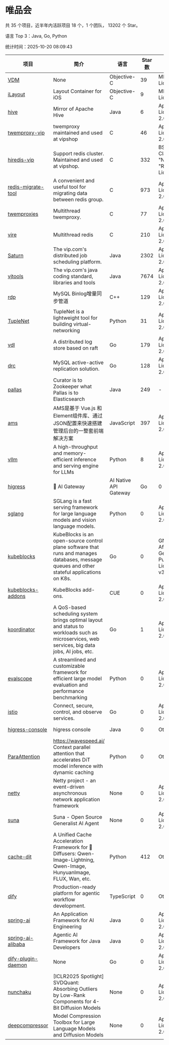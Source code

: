 # 唯品会

共 35 个项目，近半年内活跃项目 18 个，1 个团队， 13202 个 Star。

语言 Top 3：Java, Go, Python

统计时间：2025-10-20 08:09:43

| 项目 | 简介 | 语言 | Star 数 | 协议 | 创建时间 | 最后更新时间 | 最后提交时间 |
| --- | --- | --- | --- | --- | --- | --- | --- |
| [VDM](https://github.com/vipshop/VDM) | None | Objective-C | 39 | MIT License | 2014-04-03 | 2024-08-12 | 2014-04-02 |
| [iLayout](https://github.com/vipshop/iLayout) | Layout Container for iOS | Objective-C | 9 | MIT License | 2014-05-13 | 2024-08-12 | 2014-06-10 |
| [hive](https://github.com/vipshop/hive) | Mirror of Apache Hive | Java | 6 | Apache License 2.0 | 2014-06-26 | 2024-08-12 | 2015-03-12 |
| [twemproxy-vip](https://github.com/vipshop/twemproxy-vip) | twemproxy maintained and used at vipshop | C | 46 | Apache License 2.0 | 2015-08-17 | 2024-08-12 | 2016-03-07 |
| [hiredis-vip](https://github.com/vipshop/hiredis-vip) | Support redis cluster.  Maintained and used at vipshop. | C | 332 | BSD 3-Clause "New" or "Revised" License | 2015-09-30 | 2025-10-20 | 2020-11-24 |
| [redis-migrate-tool](https://github.com/vipshop/redis-migrate-tool) | A convenient and useful tool for migrating data between redis group. | C | 973 | Apache License 2.0 | 2016-01-17 | 2025-10-16 | 2024-06-17 |
| [twemproxies](https://github.com/vipshop/twemproxies) | Multithread twemproxy. | C | 77 | Apache License 2.0 | 2016-04-17 | 2025-03-21 | 2017-02-27 |
| [vire](https://github.com/vipshop/vire) | Multithread redis | C | 210 | Apache License 2.0 | 2016-05-26 | 2025-10-15 | 2017-08-11 |
| [Saturn](https://github.com/vipshop/Saturn) | The vip.com's distributed job scheduling platform. | Java | 2302 | Apache License 2.0 | 2016-11-30 | 2025-10-16 | 2024-11-05 |
| [vjtools](https://github.com/vipshop/vjtools) | The vip.com's java coding standard, libraries and tools | Java | 7674 | Apache License 2.0 | 2018-05-29 | 2025-10-16 | 2023-09-06 |
| [rdp](https://github.com/vipshop/rdp) | MySQL Binlog增量同步管道 | C++ | 129 | Apache License 2.0 | 2018-11-23 | 2025-03-21 | 2019-01-11 |
| [TupleNet](https://github.com/vipshop/TupleNet) | TupleNet is a lightweight tool for building virtual-networking | Python | 31 | Apache License 2.0 | 2018-11-23 | 2025-09-26 | 2023-03-07 |
| [vdl](https://github.com/vipshop/vdl) | A distributed log store based on raft | Go | 179 | Apache License 2.0 | 2018-11-23 | 2025-03-21 | 2018-12-03 |
| [drc](https://github.com/vipshop/drc) | MySQL active-active replication solution. | Go | 128 | Apache License 2.0 | 2018-11-28 | 2025-08-06 | 2018-12-13 |
| [pallas](https://github.com/vipshop/pallas) | Curator is to Zookeeper what Pallas is to Elasticsearch | Java | 249 | - | 2019-01-18 | 2025-08-18 | 2022-12-16 |
| [ams](https://github.com/vipshop/ams) | AMS是基于 Vue.js 和 Element组件库、通过JSON配置来快速搭建管理后台的一整套前端解决方案 | JavaScript | 397 | Apache License 2.0 | 2019-08-06 | 2025-10-16 | 2021-12-06 |
| [vllm](https://github.com/vipshop/vllm) | A high-throughput and memory-efficient inference and serving engine for LLMs | Python | 8 | Apache License 2.0 | 2025-03-21 | 2025-08-22 | 2025-08-22 |
| [higress](https://github.com/vipshop/higress) | 🤖 AI Gateway | AI Native API Gateway | Go | 0 | Apache License 2.0 | 2025-03-21 | 2025-05-09 | 2025-05-09 |
| [sglang](https://github.com/vipshop/sglang) | SGLang is a fast serving framework for large language models and vision language models. | Python | 0 | Apache License 2.0 | 2025-03-21 | 2025-04-16 | 2025-04-28 |
| [kubeblocks](https://github.com/vipshop/kubeblocks) | KubeBlocks is an open-source control plane software that runs and manages databases, message queues and other stateful applications on K8s. | Go | 0 | GNU Affero General Public License v3.0 | 2025-03-21 | 2025-07-22 | 2025-09-28 |
| [kubeblocks-addons](https://github.com/vipshop/kubeblocks-addons) | KubeBlocks add-ons. | CUE | 0 | Apache License 2.0 | 2025-03-21 | 2025-05-08 | 2025-05-21 |
| [koordinator](https://github.com/vipshop/koordinator) | A QoS-based scheduling system brings optimal layout and status to workloads such as microservices, web services, big data jobs, AI jobs, etc. | Go | 1 | Apache License 2.0 | 2025-03-24 | 2025-07-22 | 2025-07-22 |
| [evalscope](https://github.com/vipshop/evalscope) | A streamlined and customizable framework for efficient large model evaluation and performance benchmarking | Python | 0 | Apache License 2.0 | 2025-03-27 | 2025-04-29 | 2025-04-29 |
| [istio](https://github.com/vipshop/istio) | Connect, secure, control, and observe services. | Go | 0 | Apache License 2.0 | 2025-03-31 | 2025-04-28 | 2025-04-28 |
| [higress-console](https://github.com/vipshop/higress-console) | higress console | Java | 0 | Other | 2025-04-02 | 2025-04-11 | 2025-04-11 |
| [ParaAttention](https://github.com/vipshop/ParaAttention) | https://wavespeed.ai/ Context parallel attention that accelerates DiT model inference with dynamic caching | Python | 0 | Other | 2025-04-24 | 2025-05-11 | 2025-05-13 |
| [netty](https://github.com/vipshop/netty) | Netty project - an event-driven asynchronous network application framework | None | 0 | Apache License 2.0 | 2025-05-12 | 2025-05-12 | 2025-05-16 |
| [suna](https://github.com/vipshop/suna) | Suna - Open Source Generalist AI Agent | None | 0 | Apache License 2.0 | 2025-06-03 | 2025-06-03 | 2025-06-03 |
| [cache-dit](https://github.com/vipshop/cache-dit) | A Unified Cache Acceleration Framework for 🤗 Diffusers: Qwen-Image-Lightning, Qwen-Image, HunyuanImage, FLUX, Wan, etc. | Python | 412 | Other | 2025-06-12 | 2025-10-20 | 2025-10-20 |
| [dify](https://github.com/vipshop/dify) | Production-ready platform for agentic workflow development. | TypeScript | 0 | Other | 2025-06-18 | 2025-07-11 | 2025-07-11 |
| [spring-ai](https://github.com/vipshop/spring-ai) | An Application Framework for AI Engineering | Java | 0 | Apache License 2.0 | 2025-06-19 | 2025-09-15 | 2025-09-15 |
| [spring-ai-alibaba](https://github.com/vipshop/spring-ai-alibaba) | Agentic AI Framework for Java Developers | Java | 0 | Apache License 2.0 | 2025-06-23 | 2025-09-05 | 2025-09-05 |
| [dify-plugin-daemon](https://github.com/vipshop/dify-plugin-daemon) | None | Go | 0 | Apache License 2.0 | 2025-06-25 | 2025-07-10 | 2025-07-11 |
| [nunchaku](https://github.com/vipshop/nunchaku) | [ICLR2025 Spotlight] SVDQuant: Absorbing Outliers by Low-Rank Components for 4-Bit Diffusion Models | None | 0 | Apache License 2.0 | 2025-10-17 | 2025-10-17 | 2025-10-17 |
| [deepcompressor](https://github.com/vipshop/deepcompressor) | Model Compression Toolbox for Large Language Models and Diffusion Models | None | 0 | Apache License 2.0 | 2025-10-17 | 2025-10-17 | 2025-10-17 |
